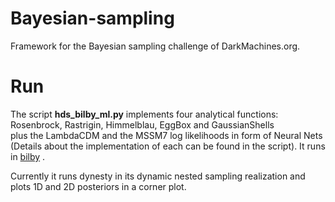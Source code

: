 # Bayesian-sampling
Framework for the Bayesian sampling challenge of DarkMachines.org. 

# Run

The script **hds_bilby_ml.py** implements four analytical functions: Rosenbrock, Rastrigin, Himmelblau, EggBox and GaussianShells  
plus the LambdaCDM and the MSSM7 log likelihoods in form of Neural Nets (Details about the implementation of each can be 
found in the script). It runs in [bilby](https://arxiv.org/pdf/2106.10164.pdf) .

Currently it runs dynesty in its dynamic nested sampling realization and plots 1D and 2D posteriors in a corner plot. 
